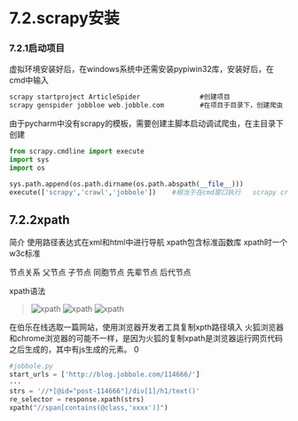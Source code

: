 # 7.2.scrapy安装

### 7.2.1启动项目

虚拟环境安装好后，在windows系统中还需安装pypiwin32库，安装好后，在cmd中输入

```c
scrapy startproject ArticleSpider               #创建项目
scrapy genspider jobbloe web.jobble.com         #在项目于目录下，创建爬虫
```

由于pycharm中没有scrapy的模板，需要创建主脚本启动调试爬虫，在主目录下创建

```python
from scrapy.cmdline import execute
import sys
import os

sys.path.append(os.path.dirname(os.path.abspath(__file__)))
execute(['scrapy','crawl','jobbole'])    #相当于在cmd窗口执行   scrapy crawl jobble
```



## 7.2.2xpath

简介
使用路径表达式在xml和html中进行导航
xpath包含标准函数库
xpath时一个w3c标准

节点关系
父节点
子节点
同胞节点
先辈节点
后代节点

xpath语法

> ![xpath ](https://jk-97.github.io/my_note/sources/index_xpath语法.png)
> ![xpath ](https://jk-97.github.io/my_note/sources/index_xpath语法_.png)
> ![xpath ](https://jk-97.github.io/my_note/sources/index_xpath_谓语.png)



在伯乐在线选取一篇网站，使用浏览器开发者工具复制xpth路径填入
火狐浏览器和chrome浏览器的可能不一样，是因为火狐的复制xpath是浏览器运行网页代码之后生成的，其中有js生成的元素。
0

```python
#jobbole.py
start_urls = ['http://blog.jobbole.com/114666/']
···
strs = '//*[@id="post-114666"]/div[1]/h1/text()'
re_selector = response.xpath(strs)
xpath("//span[contains(@class,'xxxx')]")
```

